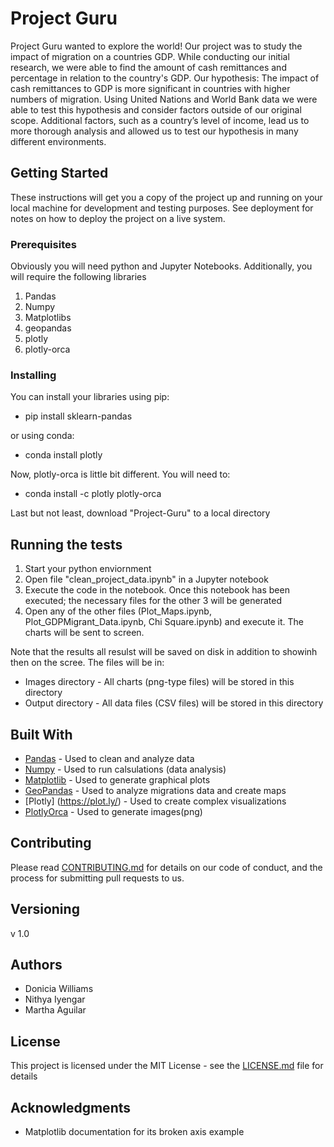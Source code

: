 # Project Guru

 Project Guru wanted to explore the world! Our project was to study the impact of migration on a countries GDP. While conducting our initial research, we were able to find the amount of cash remittances and percentage in relation to the country's GDP. Our hypothesis: The impact of cash remittances to GDP is more significant in countries with higher numbers of migration. Using United Nations and World Bank data we were able to test this hypothesis and consider factors outside of our original scope.  Additional factors, such as a country’s level of income, lead us to more thorough analysis and allowed us to test our hypothesis in many different environments. 

## Getting Started

These instructions will get you a copy of the project up and running on your local machine for development and testing purposes. See deployment for notes on how to deploy the project on a live system.

### Prerequisites

Obviously you will need python and Jupyter Notebooks. Additionally, you will require the following libraries

1. Pandas
2. Numpy
3. Matplotlibs
4. geopandas
5. plotly
6. plotly-orca


### Installing

You can install your libraries using  pip:
* pip install sklearn-pandas
	
or using conda:
* conda install plotly

Now, plotly-orca is little bit different. You will need to:
* conda install -c plotly plotly-orca

Last but not least, download "Project-Guru" to a local directory

## Running the tests

1. Start your python enviornment
2. Open file "clean_project_data.ipynb" in a Jupyter notebook
3. Execute the code in the notebook. Once this notebook has been executed; the necessary files for the other 3 will be generated
4. Open any of the other files (Plot_Maps.ipynb, Plot_GDPMigrant_Data.ipynb, Chi Square.ipynb) and execute it. The charts will be sent to screen.

Note that the results all resulst will be saved on disk in addition to showinh then on the scree. The files will be in:
* Images directory - All charts (png-type files) will be stored in this directory
* Output directory - All data files (CSV files) will be stored in this directory


## Built With

* [Pandas](https://pandas.pydata.org/) - Used to clean and analyze data 
* [Numpy](https://numpy.org/) - Used to run calsulations (data analysis)
* [Matplotlib](https://matplotlib.org/) - Used to generate graphical plots
* [GeoPandas](http://geopandas.org/) - Used to analyze migrations data and create maps
* [Plotly] (https://plot.ly/) - Used to create complex visualizations
* [PlotlyOrca](https://github.com/plotly/orca) - Used to generate images(png)

## Contributing

Please read [CONTRIBUTING.md](https://gist.github.com/PurpleBooth/b24679402957c63ec426) for details on our code of conduct, and the process for submitting pull requests to us.

## Versioning

v 1.0

## Authors

* Donicia Williams
* Nithya Iyengar
* Martha Aguilar

## License

This project is licensed under the MIT License - see the [LICENSE.md](LICENSE.md) file for details

## Acknowledgments

* Matplotlib documentation for its broken axis example

